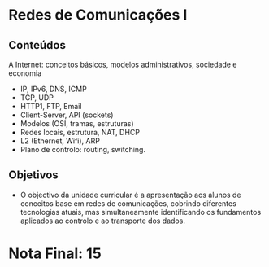 # Redes de Comunicações I

## Conteúdos
A Internet: conceitos básicos, modelos administrativos, sociedade e economia
* IP, IPv6, DNS, ICMP
* TCP, UDP
* HTTP1, FTP, Email
* Client-Server, API (sockets)
* Modelos (OSI, tramas, estruturas)
* Redes locais, estrutura, NAT, DHCP
* L2 (Ethernet, Wifi), ARP
* Plano de controlo: routing, switching.  

## Objetivos
* O objectivo da unidade curricular é a apresentação aos alunos de conceitos base em redes de comunicações, cobrindo diferentes tecnologias atuais, mas simultaneamente identificando os fundamentos aplicados ao controlo e ao transporte dos dados.

# Nota Final: 15